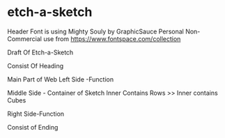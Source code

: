 # etch-a-sketch

Header Font is using Mighty Souly by GraphicSauce Personal Non-Commercial use from https://www.fontspace.com/collection

Draft Of Etch-a-Sketch

Consist Of Heading

Main Part of Web
Left Side -Function

Middle Side - Container of Sketch
Inner Contains Rows >> Inner contains Cubes

Right Side-Function

Consist of Ending
